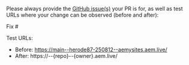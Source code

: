 Please always provide the [GitHub issue(s)](../issues) your PR is for, as well as test URLs where your change can be observed (before and after):

Fix #<gh-issue-id>

Test URLs:
- Before: https://main--herode87-250812--aemysites.aem.live/
- After: https://<branch>--{repo}--{owner}.aem.live/
